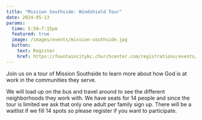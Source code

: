 ```yaml
---
title: "Mission Southside: Windshield Tour"
date: 2024-05-13
params:
  time: 5:50–7:15pm
  featured: true
  image: /images/events/mission-southside.jpg
  button:
    text: Register
    href: https://fountaincitykc.churchcenter.com/registrations/events/2275861
---
```


Join us on a tour of Mission Southside to learn more about how God is at work in the communities they serve.

We will load up on the bus and travel around to see the different neighborhoods they work with. We have seats for 14 people and since the tour is limited we ask that only one adult per family sign up. There will be a waitlist if we fill 14 spots so please register if you want to participate. 
